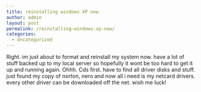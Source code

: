 ```yaml
---
title: reinstalling windows XP now
author: admin
layout: post
permalink: /reinstalling-windows-xp-now/
categories:
  - Uncategorized
---
```

Right. im just about to format and reinstall my system now. have a lot of stuff backed up to my local server so hopefully it wont be too hard to get it up and running again. Ohhh. Cds first. have to find all driver disks and stuff. just found my copy of norton, nero and now all i need is my netcard drivers. every other driver can be downloaded off the net. wish me luck!
